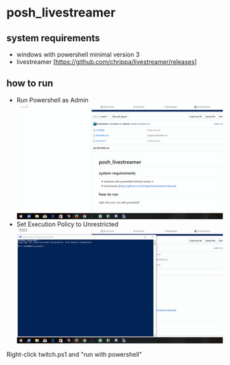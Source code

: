 # posh_livestreamer

## system requirements
* windows with powershell minimal version 3
* livestreamer [https://github.com/chrippa/livestreamer/releases]

## how to run
* Run Powershell as Admin 
![alt text](https://github.com/freemindhv/posh_livestreamer/blob/master/src/asadmin.gif "Run as Admin")
* Set Execution Policy to Unrestricted 
![alt text](https://github.com/freemindhv/posh_livestreamer/blob/master/src/execpolicy.gif "Set Execution Policy")

Right-click twitch.ps1 and "run with powershell"

